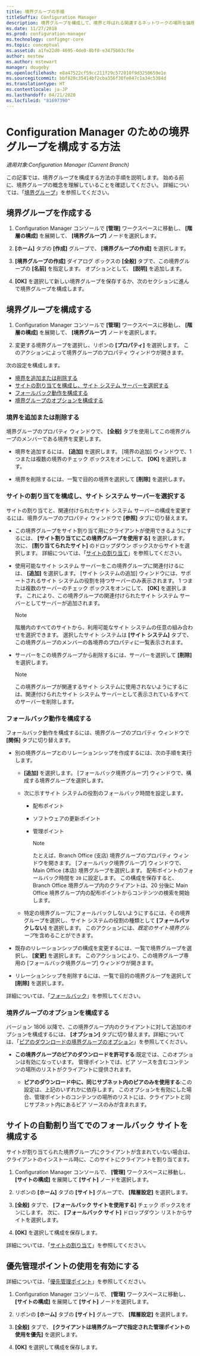 ```yaml
---
title: 境界グループの手順
titleSuffix: Configuration Manager
description: 境界グループを構成して、境界と呼ばれる関連するネットワークの場所を論理的に整理します。
ms.date: 11/27/2018
ms.prod: configuration-manager
ms.technology: configmgr-core
ms.topic: conceptual
ms.assetid: a1fe22d0-4695-4de0-8bf0-e3475b03cf0e
author: mestew
ms.author: mstewart
manager: dougeby
ms.openlocfilehash: e8a47522cf59cc211f29c572010f9d3250659e1e
ms.sourcegitcommit: bbf820c35414bf2cba356f30fe047c1a34c5384d
ms.translationtype: HT
ms.contentlocale: ja-JP
ms.lasthandoff: 04/21/2020
ms.locfileid: "81697390"
---
```

# <a name="how-to-configure-boundary-groups-for-configuration-manager"></a>Configuration Manager のための境界グループを構成する方法

*適用対象:Configuration Manager (Current Branch)*

この記事では、境界グループを構成する方法の手順を説明します。 始める前に、境界グループの概念を理解していることを確認してください。 詳細については、「[境界グループ](boundary-groups.md)」を参照してください。



## <a name="create-a-boundary-group"></a><a name="bkmk_create"></a> 境界グループを作成する  

1.  Configuration Manager コンソールで **[管理]** ワークスペースに移動し、 **[階層の構成]** を展開して、 **[境界グループ]** ノードを選択します。  

2.  **[ホーム]** タブの **[作成]** グループで、 **[境界グループの作成]** を選択します。  

3.  **[境界グループの作成]** ダイアログ ボックスの **[全般]** タブで、この境界グループの **[名前]** を指定します。 オプションとして、 **[説明]** を追加します。  

4.  **[OK]** を選択して新しい境界グループを保存するか、次のセクションに進んで境界グループを構成します。  


## <a name="configure-a-boundary-group"></a><a name="bkmk_config"></a> 境界グループを構成する  

1.  Configuration Manager コンソールで **[管理]** ワークスペースに移動し、 **[階層の構成]** を展開して、 **[境界グループ]** ノードを選択します。  

2.  変更する境界グループを選択し、リボンの **[プロパティ]** を選択します。 このアクションによって境界グループのプロパティ ウィンドウが開きます。  

次の設定を構成します。  
- [境界を追加または削除する](#bkmk_add)  
- [サイトの割り当てを構成し、サイト システム サーバーを選択する](#bkmk_references)  
- [フォールバック動作を構成する](#bkmk_bg-fallback)  
- [境界グループのオプションを構成する](#bkmk_options)  


### <a name="add-or-remove-boundaries"></a><a name="bkmk_add"></a> 境界を追加または削除する

境界グループのプロパティ ウィンドウで、 **[全般]** タブを使用してこの境界グループのメンバーである境界を変更します。  

- 境界を追加するには、 **[追加]** を選択します。 [境界の追加] ウィンドウで、1 つまたは複数の境界のチェック ボックスをオンにして、 **[OK]** を選択します。  

- 境界を削除するには、一覧で目的の境界を選択して **[削除]** を選択します。  


### <a name="configure-site-assignment-and-select-site-system-servers"></a><a name="bkmk_references"></a> サイトの割り当てを構成し、サイト システム サーバーを選択する

サイトの割り当てと、関連付けられたサイト システム サーバーの構成を変更するには、境界グループのプロパティ ウィンドウで **[参照]** タブに切り替えます。  

- この境界グループをサイト割り当て用にクライアントが使用できるようにするには、 **[サイト割り当てにこの境界グループを使用する]** を選択します。 次に、 **[割り当てられたサイト]** のドロップダウン ボックスからサイトを選択します。 詳細については、「[サイトの割り当て](boundary-groups.md#site-assignment)」を参照してください。  

- 使用可能なサイト システム サーバーをこの境界グループに関連付けるには、 **[追加]** を選択します。 [サイト システムの追加] ウィンドウには、サポートされるサイト システムの役割を持つサーバーのみ表示されます。 1 つまたは複数のサーバーのチェック ボックスをオンにして、 **[OK]** を選択します。 これにより、この境界グループの関連付けられたサイト システム サーバーとしてサーバーが追加されます。  

    > [!NOTE]  
    >  階層内のすべてのサイトから、利用可能なサイト システムの任意の組み合わせを選択できます。 選択したサイト システムは **[サイト システム]** タブで、この境界グループのメンバーの各境界のプロパティに一覧表示されます。  

- サーバーをこの境界グループから削除するには、サーバーを選択して **[削除]** を選択します。  

    > [!NOTE]  
    >  この境界グループが関連するサイト システムに使用されないようにするには、関連付けられたサイト システム サーバーとして表示されているすべてのサーバーを削除します。  


### <a name="configure-fallback-behavior"></a><a name="bkmk_bg-fallback"></a> フォールバック動作を構成する

フォールバック動作を構成するには、境界グループのプロパティ ウィンドウで **[関係]** タブに切り替えます。  

- 別の境界グループとのリレーションシップを作成するには、次の手順を実行します。  

  - **[追加]** を選択します。 [フォールバック境界グループ] ウィンドウで、構成する境界グループを選択します。  

  - 次に示すサイト システムの役割のフォールバック時間を設定します。  
    - 配布ポイント  
    - ソフトウェアの更新ポイント  
    - 管理ポイント  

      > [!Note]  
      > たとえば、Branch Office (支店) 境界グループのプロパティ ウィンドウを開きます。 [フォールバック境界グループ] ウィンドウで、Main Office (本店) 境界グループを選択します。 配布ポイントのフォールバック時間を `20` に設定します。 この構成を保存すると、Branch Office 境界グループ内のクライアントは、20 分後に Main Office 境界グループ内の配布ポイントからコンテンツの検索を開始します。  

  - 特定の境界グループにフォールバックしないようにするには、その境界グループを選択し、サイト システムの役割の種類として **[フォールバックしない]** を選択します。 このアクションには、*既定のサイト境界グループ*を含めることができます。  

- 既存のリレーションシップの構成を変更するには、一覧で境界グループを選択し、 **[変更]** を選択します。 このアクションにより、この境界グループ専用の [フォールバック境界グループ] ウィンドウが開きます。  
 
- リレーションシップを削除するには、一覧で目的の境界グループを選択して **[削除]** を選択します。  

詳細については、「[フォールバック](boundary-groups.md#fallback)」を参照してください。 


### <a name="configure-boundary-group-options"></a><a name="bkmk_options"></a> 境界グループのオプションを構成する
<!--1356193-->
バージョン 1806 以降で、この境界グループ内のクライアントに対して追加のオプションを構成するには、 **[オプション]** タブに切り替えます。詳細については、「[ピアのダウンロードの境界グループのオプション](boundary-groups.md#bkmk_bgoptions)」を参照してください。

- **この境界グループのピアのダウンロードを許可する**:既定では、このオプションは有効になっています。 管理ポイントでは、ピア ソースを含むコンテンツの場所のリストがクライアントに提供されます。  

    - **ピアのダウンロード中に、同じサブネット内のピアのみを使用する**:この設定は、上記のいずれかに依存します。 このオプションを有効にした場合、管理ポイントのコンテンツの場所のリストには、クライアントと同じサブネット内にあるピア ソースのみが含まれます。  


## <a name="configure-a-fallback-site-for-automatic-site-assignment"></a><a name="bkmk_site-fallback"></a> サイトの自動割り当てでのフォールバック サイトを構成する  

サイトが割り当てられた境界グループにクライアントが含まれていない場合は、クライアントのインストール時に、このサイトにクライアントを割り当てます。

1.  Configuration Manager コンソールで、 **[管理]** ワークスペースに移動し、 **[サイトの構成]** を展開して **[サイト]** ノードを選択します。  

2.  リボンの **[ホーム]** タブの **[サイト]** グループで、 **[階層設定]** を選択します。  

3.  **[全般]** タブで、 **[フォールバック サイトを使用する]** チェック ボックスをオンにします。 次に、 **[フォールバック サイト]** ドロップダウン リストからサイトを選択します。  

4.  **[OK]** を選択して構成を保存します。  

詳細については、「[サイトの割り当て](boundary-groups.md#site-assignment)」を参照してください。


## <a name="enable-use-of-preferred-management-points"></a><a name="bkmk_proc-prefer"></a> 優先管理ポイントの使用を有効にする  

詳細については、「[優先管理ポイント](boundary-groups.md#bkmk_preferred)」を参照してください。

1.  Configuration Manager コンソールで、 **[管理]** ワークスペースに移動し、 **[サイトの構成]** を展開して **[サイト]** ノードを選択します。  

2. リボンの **[ホーム]** タブの **[サイト]** グループで、 **[階層設定]** を選択します。  

3. **[全般]** タブで、 **[クライアントは境界グループで指定された管理ポイントの使用を優先]** を選択します。  

4. **[OK]** を選択して構成を保存します。  

